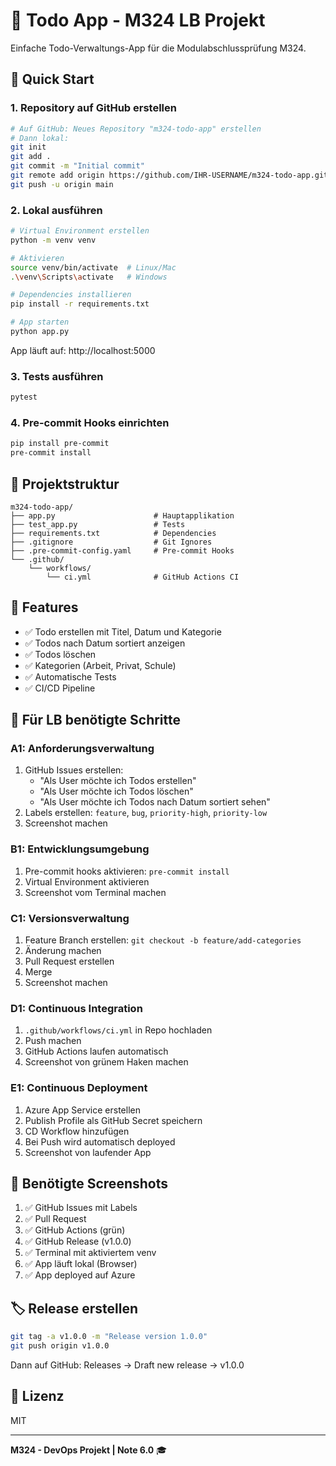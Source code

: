 # 📝 Todo App - M324 LB Projekt

Einfache Todo-Verwaltungs-App für die Modulabschlussprüfung M324.

## 🚀 Quick Start

### 1. Repository auf GitHub erstellen
```bash
# Auf GitHub: Neues Repository "m324-todo-app" erstellen
# Dann lokal:
git init
git add .
git commit -m "Initial commit"
git remote add origin https://github.com/IHR-USERNAME/m324-todo-app.git
git push -u origin main
```

### 2. Lokal ausführen
```bash
# Virtual Environment erstellen
python -m venv venv

# Aktivieren
source venv/bin/activate  # Linux/Mac
.\venv\Scripts\activate   # Windows

# Dependencies installieren
pip install -r requirements.txt

# App starten
python app.py
```

App läuft auf: http://localhost:5000

### 3. Tests ausführen
```bash
pytest
```

### 4. Pre-commit Hooks einrichten
```bash
pip install pre-commit
pre-commit install
```

## 📁 Projektstruktur
```
m324-todo-app/
├── app.py                      # Hauptapplikation
├── test_app.py                 # Tests
├── requirements.txt            # Dependencies
├── .gitignore                  # Git Ignores
├── .pre-commit-config.yaml     # Pre-commit Hooks
└── .github/
    └── workflows/
        └── ci.yml              # GitHub Actions CI
```

## 🎯 Features

- ✅ Todo erstellen mit Titel, Datum und Kategorie
- ✅ Todos nach Datum sortiert anzeigen
- ✅ Todos löschen
- ✅ Kategorien (Arbeit, Privat, Schule)
- ✅ Automatische Tests
- ✅ CI/CD Pipeline

## 🔧 Für LB benötigte Schritte

### A1: Anforderungsverwaltung
1. GitHub Issues erstellen:
   - "Als User möchte ich Todos erstellen"
   - "Als User möchte ich Todos löschen"
   - "Als User möchte ich Todos nach Datum sortiert sehen"
2. Labels erstellen: `feature`, `bug`, `priority-high`, `priority-low`
3. Screenshot machen

### B1: Entwicklungsumgebung
1. Pre-commit hooks aktivieren: `pre-commit install`
2. Virtual Environment aktivieren
3. Screenshot vom Terminal machen

### C1: Versionsverwaltung
1. Feature Branch erstellen: `git checkout -b feature/add-categories`
2. Änderung machen
3. Pull Request erstellen
4. Merge
5. Screenshot machen

### D1: Continuous Integration
1. `.github/workflows/ci.yml` in Repo hochladen
2. Push machen
3. GitHub Actions laufen automatisch
4. Screenshot von grünem Haken machen

### E1: Continuous Deployment
1. Azure App Service erstellen
2. Publish Profile als GitHub Secret speichern
3. CD Workflow hinzufügen
4. Bei Push wird automatisch deployed
5. Screenshot von laufender App

## 📸 Benötigte Screenshots

1. ✅ GitHub Issues mit Labels
2. ✅ Pull Request
3. ✅ GitHub Actions (grün)
4. ✅ GitHub Release (v1.0.0)
5. ✅ Terminal mit aktiviertem venv
6. ✅ App läuft lokal (Browser)
7. ✅ App deployed auf Azure

## 🏷️ Release erstellen
```bash
git tag -a v1.0.0 -m "Release version 1.0.0"
git push origin v1.0.0
```

Dann auf GitHub: Releases → Draft new release → v1.0.0

## 📝 Lizenz
MIT

---

**M324 - DevOps Projekt | Note 6.0** 🎓
